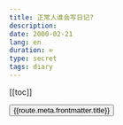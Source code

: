 ```yaml
---
title: 正常人谁会写日记?
description: 
date: 2000-02-21
lang: en
duration: ∞
type: secret
tags: diary
---
```

[[toc]]

<script setup lang="ts">
import { useRouter} from 'vue-router'
const yearRouteRegex = new RegExp(`^${import.meta.env.VITE_BASE_URL}/blog/secret/diary/([^/]+)$`);

const router = useRouter()
const routes = router.getRoutes().filter(i => yearRouteRegex.test(i.path))

console.log(routes)
</script>

<div v-for="route, idx in routes" :key="route.path">
<button @click="router.push(route.path)"> 
 {{route.meta.frontmatter.title}}
</button>
</div>